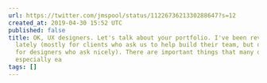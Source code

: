 ```yaml
---
url: https://twitter.com/jmspool/status/1122673621330288647?s=12
created_at: 2019-04-30 15:52 UTC
published: false
title: OK, UX designers. Let's talk about your portfolio. I've been reviewing these
  lately (mostly for clients who ask us to help build their team, but occasionally
  for designers who ask nicely). There are important things that many designers miss,
  especially ea
tags: []
---
```



